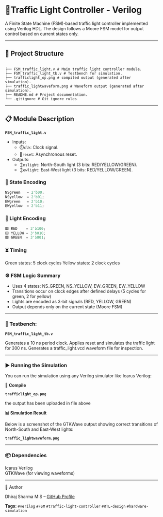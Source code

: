 # 🚦Traffic Light Controller - Verilog

A Finite State Machine (FSM)-based traffic light controller implemented using Verilog HDL. The design follows a Moore FSM model for output control based on current states only.

---

## 📁 Project Structure
```

├── FSM_traffic_light.v # Main traffic light controller module.
├── FSM_traffic_light_tb.v # Testbench for simulation.
├── trafficlight_op.png # compiled output (generated after simulation).
├── traffic_lightwaveform.png # Waveform output (generated after simulation).
├── README.md # Project documentation.
└── .gitignore # Git ignore rules

```

---

## 📋 Module Description

**`FSM_traffic_light.v`**

- Inputs:
  - ⏱️`clk`: Clock signal.
  - 🔁`reset`: Asynchronous reset.
- Outputs:
  - ↕️`nslight`: North-South light (3 bits: RED/YELLOW/GREEN).
  - ↕️`ewlight`: East-West light (3 bits: RED/YELLOW/GREEN).

### 🔀 State Encoding

```verilog
NSgreen   = 2'b00;
NSyellow  = 2'b01;
EWgreen   = 2'b10;
EWyellow  = 2'b11;
```
### 🔦 Light Encoding

```verilog
🟥 RED    = 3'b100;
🟨 YELLOW = 3'b010;
🟩 GREEN  = 3'b001;
```
### ⏳️ Timing

Green states: 5 clock cycles
Yellow states: 2 clock cycles

### ⚙️ FSM Logic Summary

- Uses 4 states: NS_GREEN, NS_YELLOW, EW_GREEN, EW_YELLOW
- Transitions occur on clock edges after defined delays (5 cycles for green, 2 for yellow)
- Lights are encoded as 3-bit signals (RED, YELLOW, GREEN)
- Output depends only on the current state (Moore FSM)

-----

### 🧪 Testbench:

**`FSM_traffic_light_tb.v`**

Generates a 10 ns period clock.
Applies reset and simulates the traffic light for 300 ns.
Generates a traffic_light.vcd waveform file for inspection.

----

### ▶️ Running the Simulation

You can run the simulation using any Verilog simulator like Icarus Verilog:

**🧰 Compile**

**`trafficlight_op.png`**

the output has been uploaded in file above

**📊 Simulation Result**

Below is a screenshot of the GTKWave output showing correct transitions of North-South and East-West lights:

**`traffic_lightwaveform.png`**

---

### 📦 Dependencies

Icarus Verilog      
GTKWave (for viewing waveforms)


-------------------

👤 Author

Dhiraj Sharma M S – 
[GitHub Profile](https://github.com/Dhiraj4-alt)


**Tags:** `#verilog` `#FSM` `#traffic-light-controller` `#RTL-design` `#hardware-simulation`